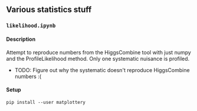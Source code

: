 ## Various statistics stuff

### `likelihood.ipynb`
#### Description
Attempt to reproduce numbers from the HiggsCombine tool
with just numpy and the ProfileLikelihood method. Only
one systematic nuisance is profiled.
* TODO: Figure out why the systematic doesn't reproduce HiggsCombine numbers :(

#### Setup
`pip install --user matplottery`
